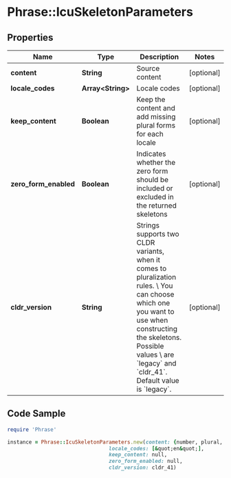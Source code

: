 # Phrase::IcuSkeletonParameters

## Properties

Name | Type | Description | Notes
------------ | ------------- | ------------- | -------------
**content** | **String** | Source content | [optional] 
**locale_codes** | **Array&lt;String&gt;** | Locale codes | [optional] 
**keep_content** | **Boolean** | Keep the content and add missing plural forms for each locale | [optional] 
**zero_form_enabled** | **Boolean** | Indicates whether the zero form should be included or excluded in the returned skeletons | [optional] 
**cldr_version** | **String** | Strings supports two CLDR variants, when it comes to pluralization rules. \\ You can choose which one you want to use when constructing the skeletons. Possible values \\ are &#x60;legacy&#x60; and &#x60;cldr_41&#x60;. Default value is &#x60;legacy&#x60;. | [optional] 

## Code Sample

```ruby
require 'Phrase'

instance = Phrase::IcuSkeletonParameters.new(content: {number, plural, one {One} other {%{n}}},
                                 locale_codes: [&quot;en&quot;],
                                 keep_content: null,
                                 zero_form_enabled: null,
                                 cldr_version: cldr_41)
```


